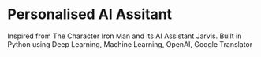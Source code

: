 # Personalised AI Assitant
Inspired from The Character Iron Man and its AI Assistant Jarvis. Built in Python using Deep Learning, Machine Learning, OpenAI, Google Translator
